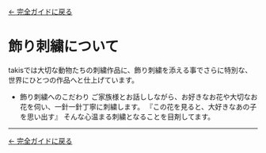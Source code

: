 [← 完全ガイドに戻る](../takis_complete_guide.md)

# 飾り刺繍について

takisでは大切な動物たちの刺繍作品に、飾り刺繍を添える事でさらに特別な、世界にひとつの作品へと仕上げています。

- 飾り刺繍へのこだわり
    ご家族様とお話ししながら、お好きなお花や大切なお花を伺い、一針一針丁寧に刺繍します。
    『この花を見ると、大好きなあの子を思い出す』
    そんな心温まる刺繍となることを目剤してます。

---

[← 完全ガイドに戻る](../takis_complete_guide.md) 